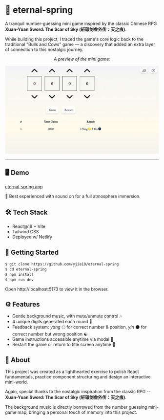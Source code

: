 # 🌊 eternal-spring

A tranquil number-guessing mini game inspired by the classic Chinese RPG **Xuan-Yuan Sword: The Scar of Sky (轩辕剑叁外传：天之痕)**.

While building this project, I traced the game's core logic back to the traditional "Bulls and Cows" game — a discovery that added an extra layer of connection to this nostalgic journey.

<p align="center"><i>A preview of the mini game: </i></p>

![eternal-spring screenshot](./eternal-spring_ss.png)

---

## 🖥️ Demo

[eternal-spring app](eternal-spring.netlify.app)

🌿 Best experienced with sound on for a full atmosphere immersion.

## 🛠️ Tech Stack

- React@19 + Vite
- Tailwind CSS
- Deployed w/ Netlify

## 🚀 Getting Started

```bash
$ git clone https://github.com/yjie10/eternal-spring
$ cd eternal-spring
$ npm install
$ npm run dev
```

Open http://localhost:5173 to view it in the browser.

## ⚙️ Features

- Gentle background music, with mute/unmute control 🎶
- 4 unique digits generated each round 🎲
- Feedback system: _yang_ 🌕 for correct number & position, _yin_ 🌑 for correct number but wrong position ☯️
- Game instructions accessible anytime via modal 📜
- Restart the game or return to title screen anytime 🔄

## 💬 About

This project was created as a lighthearted exercise to polish React fundamentals, practice component structuring and design an interactive mini-world.

Again, special thanks to the nostalgic inspiration from the classic RPG -- **Xuan-Yuan Sword: The Scar of Sky (轩辕剑叁外传：天之痕)**.

The background music is directly borrowed from the number guessing mini-game map, bringing a personal touch of memory into this project.
